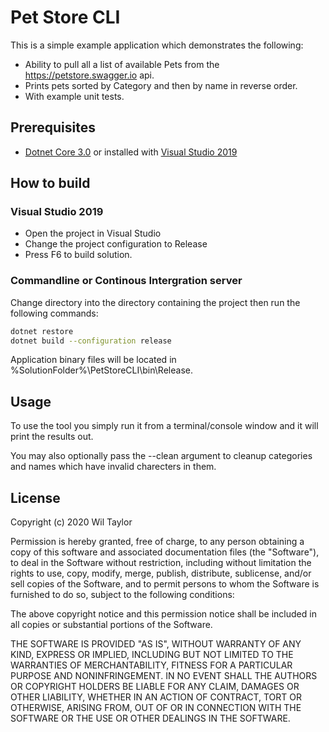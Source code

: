 # Pet Store CLI
This is a simple example application which demonstrates the following:
* Ability to pull all a list of available Pets from the https://petstore.swagger.io api.
* Prints pets sorted by Category and then by name in reverse order.
* With example unit tests.

## Prerequisites
* [Dotnet Core 3.0](https://dotnet.microsoft.com/download/dotnet-core/3.0) or installed with [Visual Studio 2019](https://visualstudio.microsoft.com/)

## How to build
### Visual Studio 2019
* Open the project in Visual Studio
* Change the project configuration to Release
* Press F6 to build solution.

### Commandline or Continous Intergration server
Change directory into the directory containing the project then run the following commands:

```bash
dotnet restore
dotnet build --configuration release
```

Application binary files will be located in %SolutionFolder%\PetStoreCLI\bin\Release.

## Usage
To use the tool you simply run it from a terminal/console window and it will print the results out.

You may also optionally pass the --clean argument to cleanup categories and names which have invalid charecters in them.

 ## License
Copyright (c) 2020 Wil Taylor

Permission is hereby granted, free of charge, to any person obtaining a copy
of this software and associated documentation files (the "Software"), to deal
in the Software without restriction, including without limitation the rights
to use, copy, modify, merge, publish, distribute, sublicense, and/or sell
copies of the Software, and to permit persons to whom the Software is
furnished to do so, subject to the following conditions:

The above copyright notice and this permission notice shall be included in all
copies or substantial portions of the Software.

THE SOFTWARE IS PROVIDED "AS IS", WITHOUT WARRANTY OF ANY KIND, EXPRESS OR
IMPLIED, INCLUDING BUT NOT LIMITED TO THE WARRANTIES OF MERCHANTABILITY,
FITNESS FOR A PARTICULAR PURPOSE AND NONINFRINGEMENT. IN NO EVENT SHALL THE
AUTHORS OR COPYRIGHT HOLDERS BE LIABLE FOR ANY CLAIM, DAMAGES OR OTHER
LIABILITY, WHETHER IN AN ACTION OF CONTRACT, TORT OR OTHERWISE, ARISING FROM,
OUT OF OR IN CONNECTION WITH THE SOFTWARE OR THE USE OR OTHER DEALINGS IN THE
SOFTWARE.
